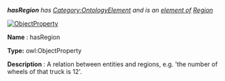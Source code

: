 ___hasRegion__ 
 has
 [Category:OntologyElement](../../Category/OntologyElement "Category:OntologyElement") 
 and is an
 [element of](../../Property/ElementOf "Property:ElementOf") 
[Region](../../Submissions/Region "Submissions:Region")_




  





[![ObjectProperty](../../images/thumb/c/c3/ObjectProperty.gif/45px-ObjectProperty.gif)](../../Image/ObjectProperty.gif "ObjectProperty")


__Name__ 
 : hasRegion
 



__Type:__ 
 owl:ObjectProperty
 



__Description__ 
 : A relation between entities and regions, e.g. 'the number of wheels of that truck is 12'.